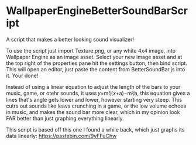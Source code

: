 # WallpaperEngineBetterSoundBarScript
 A script that makes a better looking sound visualizer!

 To use the script just import Texture.png, or any white 4x4 image, into Wallpaper Engine as an image asset. Select your new image asset and at the top right of the properties pane hit the settings button, then bind script. This will open an editor, just paste the content from BetterSoundBar.js into it. Your done!

 Instead of using a linear equation to adjust the length of the bars to your music, game, or otehr sounds, it uses 𝑦=m∛(𝑥+a)−m∛a, this equation gives a lines that's angle gets lower and lower, however starting very steep. This cutrs out sounds like leavs crunching in a game, or the low volume echoes in music, and makes the sound bar more clear, which in my opinion look FAR better than just graphing everything linearly.

 This script is based off this one I found a while back, which just graphs its data linearly: https://pastebin.com/9yFFuChw